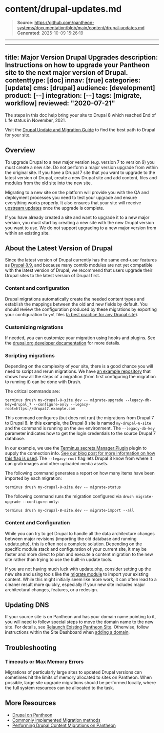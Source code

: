 # content/drupal-updates.md

> **Source**: https://github.com/pantheon-systems/documentation/blob/main/content/drupal-updates.md
> **Generated**: 2025-10-09 15:26:19

---

---
title: Major Version Drupal Upgrades
description: Instructions on how to upgrade your Pantheon site to the next major version of Drupal.
contenttype: [doc]
innav: [true]
categories: [update]
cms: [drupal]
audience: [development]
product: [--]
integration: [--]
tags: [migrate, workflow]
reviewed: "2020-07-21"
---

<Alert title="Deprecated" type="info" icon="drupal">

The steps in this doc help bring your site to Drupal 8 which reached End of Life status in November, 2021.

Visit the [Drupal Update and Migration Guide](/drupal-migration) to find the best path to Drupal for your site.

</Alert>

## Overview

To upgrade Drupal to a new major version (e.g. version 7 to version 9) you must create a new site. Do not perform a major version upgrade from within the original site. If you have a Drupal 7 site that you want to upgrade to the latest version of Drupal, create a new Drupal site and add content, files and modules from the old site into the new site.

Migrating to a new site on the platform will provide you with the QA and deployment processes you need to test your upgrade and ensure everything works properly. It also ensures that your site will receive [upstream updates](/core-updates) once the upgrade is complete.

<Alert title="Warning" type="danger">
If you have already created a site and want to upgrade it to a new major version, you must start by creating a new site with the new Drupal version you want to use. We do not support upgrading to a new major version from within an existing site.
</Alert>

## About the Latest Version of Drupal

Since the latest version of Drupal currently has the same end-user features as [Drupal 8.9](https://www.drupal.org/project/drupal/releases/8.9.0), and because many contrib modules are not yet compatible with the latest version of Drupal, we recommend that users upgrade their Drupal sites to the latest version of Drupal first. 

### Content and configuration

Drupal migrations automatically create the needed content types and establish the mappings between the old and new fields by default. You should review the configuration produced by these migrations by exporting your configuration to `yml` files ([a best practice for any Drupal site](/drupal-configuration-management)).

### Customizing migrations

If needed, you can customize your migration using hooks and plugins. See the [drupal.org developer documentation](https://www.drupal.org/node/2127611) for more details.

### Scripting migrations

Depending on the complexity of your site, there is a good chance you will need to script and rerun migrations.
We have [an example repository](https://github.com/stevector/migrate_pantheon) that shows how all the steps of a migration (from first configuring the migration to running it) can be done with Drush.

The critical commands are:

```bash{promptUser: user}
terminus drush my-drupal-8-site.dev -- migrate-upgrade --legacy-db-key=drupal_7 --configure-only --legacy-root=https://drupal7.example.com
```

This command configures (but does not run) the migrations from Drupal 7 to Drupal 8. In this example, the Drupal 8 site is named `my-drupal-8-site` and the command is running on the `dev` environment. The `--legacy-db-key` parameter indicates how to get the login credentials to the source Drupal 7 database. 

In our example, we use the [Terminus secrets Manager Plugin](https://github.com/pantheon-systems/terminus-secrets-manager-plugin) plugin to supply the connection info. [See our blog post for more information on how this flag is used](https://pantheon.io/blog/running-drupal-8-data-migrations-pantheon-through-drush). The `--legacy-root` flag lets Drupal 8 know from where it can grab images and other uploaded media assets.

The following command generates a report on how many items have been imported by each migration:

```bash{promptUser: user}
terminus drush my-drupal-8-site.dev -- migrate-status
```

The following command runs the migration configured via `drush migrate-upgrade --configure-only`:

```bash{promptUser: user}
terminus drush my-drupal-8-site.dev -- migrate-import --all
```

### Content and Configuration

While you can try to get Drupal to handle all the data architecture changes between major revisions (importing the old database and running update.php), this is often not a complete solution. Depending on the specific module stack and configuration of your current site, it may be faster and more direct to plan and execute a content migration to the new site rather than trying to use the built-in update tools.

If you are not having much luck with update.php, consider setting up the new site and using tools like the [migrate module](https://www.drupal.org/project/migrate) to import your existing content. While this might initially seem like more work, it can often lead to a cleaner result more quickly, especially if your new site includes major architectural changes, features, or a redesign.

## Updating DNS

If your source site is on Pantheon and has your domain name pointing to it, you will need to follow special steps to move the domain name to the new site. For details, see [Relaunch Existing Pantheon Site](/relaunch). Otherwise, follow instructions within the Site Dashboard when [adding a domain](/guides/launch/domains).

## Troubleshooting

### Timeouts or Max Memory Errors

Migrations of particularly large sites to updated Drupal versions can sometimes hit the limits of memory allocated to sites on Pantheon. When possible, large site upgrade migrations should be performed locally, where the full system resources can be allocated to the task.

## More Resources

- [Drupal on Pantheon](/drupal)
- [Commonly implemented Migration methods](https://www.drupal.org/node/1132582)
- [Performing Drupal Content Migrations on Pantheon](https://pantheon.io/blog/performing-drupal-content-migrations-pantheon)

